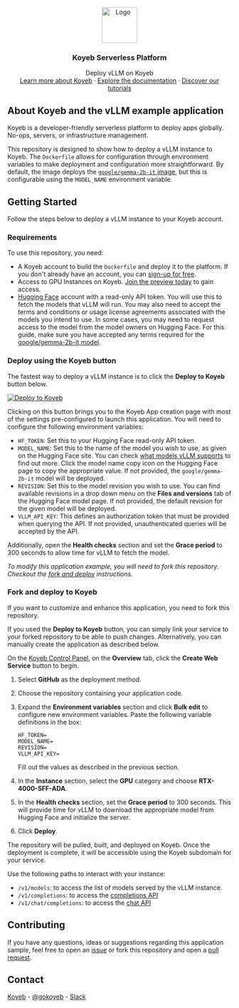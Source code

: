 <div align="center">
  <a href="https://koyeb.com">
    <img src="https://www.koyeb.com/static/images/icons/koyeb.svg" alt="Logo" width="80" height="80">
  </a>
  <h3 align="center">Koyeb Serverless Platform</h3>
  <p align="center">
    Deploy vLLM on Koyeb
    <br />
    <a href="https://koyeb.com">Learn more about Koyeb</a>
    ·
    <a href="https://koyeb.com/docs">Explore the documentation</a>
    ·
    <a href="https://koyeb.com/tutorials">Discover our tutorials</a>
  </p>
</div>


## About Koyeb and the vLLM example application

Koyeb is a developer-friendly serverless platform to deploy apps globally. No-ops, servers, or infrastructure management.

This repository is designed to show how to deploy a vLLM instance to Koyeb.  The `Dockerfile` allows for configuration through environment variables to make deployment and configuration more straightforward.  By default, the image deploys the [`google/gemma-2b-it` image](https://huggingface.co/google/gemma-2b-it), but this is configurable using the `MODEL_NAME` environment variable.

## Getting Started

Follow the steps below to deploy a vLLM instance to your Koyeb account.

### Requirements

To use this repository, you need:

* A Koyeb account to build the `Dockerfile` and deploy it to the platform.  If you don't already have an account, you can [sign-up for free](https://app.koyeb.com/auth/signup).
* Access to GPU Instances on Koyeb. [Join the preview today](https://www.koyeb.com/ai) to gain access.
* [Hugging Face](https://huggingface.co/) account with a read-only API token.  You will use this to fetch the models that vLLM will run.  You may also need to accept the terms and conditions or usage license agreements associated with the models you intend to use. In some cases, you may need to request access to the model from the model owners on Hugging Face.  For this guide, make sure you have accepted any terms required for the [google/gemma-2b-it model](https://huggingface.co/google/gemma-2b-it).

### Deploy using the Koyeb button

The fastest way to deploy a vLLM instance is to click the **Deploy to Koyeb** button below.

[![Deploy to Koyeb](https://www.koyeb.com/static/images/deploy/button.svg)](https://app.koyeb.com/deploy?name=koyeb-vllm&type=git&repository=koyeb%2Fexample-vllm&branch=main&builder=dockerfile&instance_type=gpu-nvidia-rtx-4000-sff-ada&env%5BHF_TOKEN%5D=CHANGE_ME&ports=8000%3Bhttp%3B%2F)

Clicking on this button brings you to the Koyeb App creation page with most of the settings pre-configured to launch this application.  You will need to configure the following environment variables:

- `HF_TOKEN`: Set this to your Hugging Face read-only API token.
- `MODEL_NAME`: Set this to the name of the model you wish to use, as given on the Hugging Face site.  You can check [what models vLLM supports](https://docs.vllm.ai/en/latest/models/supported_models.html) to find out more.  Click the model name copy icon on the Hugging Face page to copy the appropriate value.  If not provided, the `google/gemma-2b-it` model will be deployed.
- `REVISION`: Set this to the model revision you wish to use.  You can find available revisions in a drop down menu on the **Files and versions** tab of the Hugging Face model page.  If not provided, the default revision for the given model will be deployed.
- `VLLM_API_KEY`: This defines an authorization token that must be provided when querying the API.  If not provided, unauthenticated queries will be accepted by the API.

Additionally, open the **Health checks** section and set the **Grace period** to 300 seconds to allow time for vLLM to fetch the model.

_To modify this application example, you will need to fork this repository. Checkout the [fork and deploy](#fork-and-deploy-to-koyeb) instructions._

### Fork and deploy to Koyeb

If you want to customize and enhance this application, you need to fork this repository.

If you used the **Deploy to Koyeb** button, you can simply link your service to your forked repository to be able to push changes.  Alternatively, you can manually create the application as described below.

On the [Koyeb Control Panel](https://app.koyeb.com/), on the **Overview** tab, click the **Create Web Service** button to begin.

1. Select **GitHub** as the deployment method.
2. Choose the repository containing your application code.
3. Expand the **Environment variables** section and click **Bulk edit** to configure new environment variables.  Paste the following variable definitions in the box:
   ```
   HF_TOKEN=
   MODEL_NAME=
   REVISION=
   VLLM_API_KEY=
   ```

    Fill out the values as described in the previous section.

4. In the **Instance** section, select the **GPU** category and choose **RTX-4000-SFF-ADA**.
5. In the **Health checks** section, set the **Grace period** to 300 seconds. This will provide time for vLLM to download the appropriate model from Hugging Face and initialize the server.
6. Click **Deploy**.

The repository will be pulled, built, and deployed on Koyeb. Once the deployment is complete, it will be accessible using the Koyeb subdomain for your service.

Use the following paths to interact with your instance:

* `/v1/models`: to access the list of models served by the vLLM instance.
* `/v1/completions`: to access the [completions API](https://docs.vllm.ai/en/latest/getting_started/quickstart.html#using-openai-completions-api-with-vllm)
* `/v1/chat/completions`: to access the [chat API](https://docs.vllm.ai/en/latest/getting_started/quickstart.html#using-openai-chat-api-with-vllm)

## Contributing

If you have any questions, ideas or suggestions regarding this application sample, feel free to open an [issue](//github.com/koyeb/example-vllm/issues) or fork this repository and open a [pull request](//github.com/koyeb/example-vllm/pulls).

## Contact

[Koyeb](https://www.koyeb.com) - [@gokoyeb](https://twitter.com/gokoyeb) - [Slack](http://slack.koyeb.com/)
